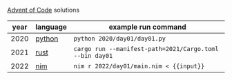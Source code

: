 [Advent of Code](https://adventofcode.com/) solutions

| year | language                           | example run command                                     |
| ---- | ---------------------------------- | ------------------------------------------------------- |
| 2020 | [python](https://www.python.org/)  | `python 2020/day01/day01.py`                            |
| 2021 | [rust](https://www.rust-lang.org/) | `cargo run --manifest-path=2021/Cargo.toml --bin day01` |
| 2022 | [nim](https://nim-lang.org/)       | `nim r 2022/day01/main.nim < {{input}}`                 |
